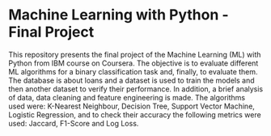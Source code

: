 # Machine Learning with Python - Final Project

This repository presents the final project of the Machine Learning (ML) with Python from IBM course on Coursera. The objective is to evaluate different ML algorithms for a binary classification task and, finally, to evaluate them. The database is about loans and a dataset is used to train the models and then another dataset to verify their performance. In addition, a brief analysis of data, data cleaning and feature engineering is made.
The algorithms used were: K-Nearest Neighbour, Decision Tree, Support Vector Machine, Logistic Regression, and to check their accuracy the following metrics were used: Jaccard, F1-Score and Log Loss.
